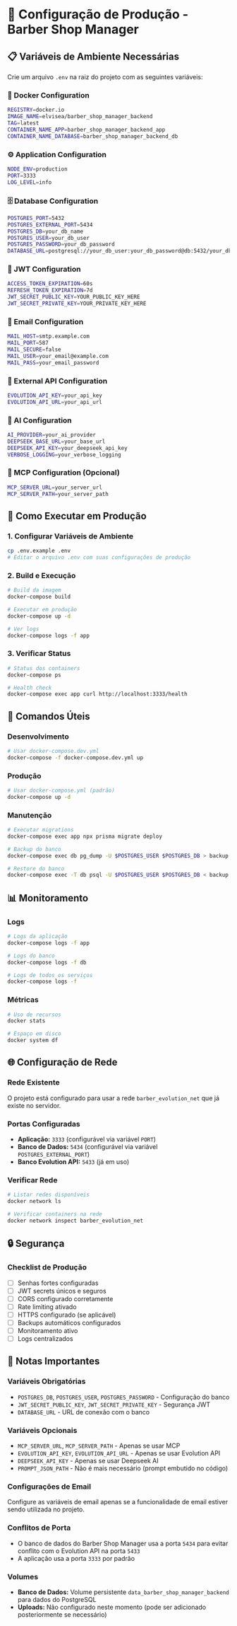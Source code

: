 # 🚀 Configuração de Produção - Barber Shop Manager

## 📋 Variáveis de Ambiente Necessárias

Crie um arquivo `.env` na raiz do projeto com as seguintes variáveis:

### 🐳 Docker Configuration
```bash
REGISTRY=docker.io
IMAGE_NAME=elvisea/barber_shop_manager_backend
TAG=latest
CONTAINER_NAME_APP=barber_shop_manager_backend_app
CONTAINER_NAME_DATABASE=barber_shop_manager_backend_db
```

### ⚙️ Application Configuration
```bash
NODE_ENV=production
PORT=3333
LOG_LEVEL=info
```

### 🗄️ Database Configuration
```bash
POSTGRES_PORT=5432
POSTGRES_EXTERNAL_PORT=5434
POSTGRES_DB=your_db_name
POSTGRES_USER=your_db_user
POSTGRES_PASSWORD=your_db_password
DATABASE_URL=postgresql://your_db_user:your_db_password@db:5432/your_db_name?schema=public
```

### 🔐 JWT Configuration
```bash
ACCESS_TOKEN_EXPIRATION=60s
REFRESH_TOKEN_EXPIRATION=7d
JWT_SECRET_PUBLIC_KEY=YOUR_PUBLIC_KEY_HERE
JWT_SECRET_PRIVATE_KEY=YOUR_PRIVATE_KEY_HERE
```

### 📧 Email Configuration
```bash
MAIL_HOST=smtp.example.com
MAIL_PORT=587
MAIL_SECURE=false
MAIL_USER=your_email@example.com
MAIL_PASS=your_email_password
```

### 🔗 External API Configuration
```bash
EVOLUTION_API_KEY=your_api_key
EVOLUTION_API_URL=your_api_url
```

### 🤖 AI Configuration
```bash
AI_PROVIDER=your_ai_provider
DEEPSEEK_BASE_URL=your_base_url
DEEPSEEK_API_KEY=your_deepseek_api_key
VERBOSE_LOGGING=your_verbose_logging
```

### 🔧 MCP Configuration (Opcional)
```bash
MCP_SERVER_URL=your_server_url
MCP_SERVER_PATH=your_server_path
```

## 🚀 Como Executar em Produção

### 1. Configurar Variáveis de Ambiente
```bash
cp .env.example .env
# Editar o arquivo .env com suas configurações de produção
```

### 2. Build e Execução
```bash
# Build da imagem
docker-compose build

# Executar em produção
docker-compose up -d

# Ver logs
docker-compose logs -f app
```

### 3. Verificar Status
```bash
# Status dos containers
docker-compose ps

# Health check
docker-compose exec app curl http://localhost:3333/health
```

## 🔧 Comandos Úteis

### Desenvolvimento
```bash
# Usar docker-compose.dev.yml
docker-compose -f docker-compose.dev.yml up
```

### Produção
```bash
# Usar docker-compose.yml (padrão)
docker-compose up -d
```

### Manutenção
```bash
# Executar migrations
docker-compose exec app npx prisma migrate deploy

# Backup do banco
docker-compose exec db pg_dump -U $POSTGRES_USER $POSTGRES_DB > backup.sql

# Restore do banco
docker-compose exec -T db psql -U $POSTGRES_USER $POSTGRES_DB < backup.sql
```

## 📊 Monitoramento

### Logs
```bash
# Logs da aplicação
docker-compose logs -f app

# Logs do banco
docker-compose logs -f db

# Logs de todos os serviços
docker-compose logs -f
```

### Métricas
```bash
# Uso de recursos
docker stats

# Espaço em disco
docker system df
```

## 🌐 Configuração de Rede

### Rede Existente
O projeto está configurado para usar a rede `barber_evolution_net` que já existe no servidor.

### Portas Configuradas
- **Aplicação:** `3333` (configurável via variável `PORT`)
- **Banco de Dados:** `5434` (configurável via variável `POSTGRES_EXTERNAL_PORT`)
- **Banco Evolution API:** `5433` (já em uso)

### Verificar Rede
```bash
# Listar redes disponíveis
docker network ls

# Verificar containers na rede
docker network inspect barber_evolution_net
```

## 🔒 Segurança

### Checklist de Produção
- [ ] Senhas fortes configuradas
- [ ] JWT secrets únicos e seguros
- [ ] CORS configurado corretamente
- [ ] Rate limiting ativado
- [ ] HTTPS configurado (se aplicável)
- [ ] Backups automáticos configurados
- [ ] Monitoramento ativo
- [ ] Logs centralizados

## 📝 Notas Importantes

### Variáveis Obrigatórias
- `POSTGRES_DB`, `POSTGRES_USER`, `POSTGRES_PASSWORD` - Configuração do banco
- `JWT_SECRET_PUBLIC_KEY`, `JWT_SECRET_PRIVATE_KEY` - Segurança JWT
- `DATABASE_URL` - URL de conexão com o banco

### Variáveis Opcionais
- `MCP_SERVER_URL`, `MCP_SERVER_PATH` - Apenas se usar MCP
- `EVOLUTION_API_KEY`, `EVOLUTION_API_URL` - Apenas se usar Evolution API
- `DEEPSEEK_API_KEY` - Apenas se usar Deepseek AI
- `PROMPT_JSON_PATH` - Não é mais necessário (prompt embutido no código)

### Configurações de Email
Configure as variáveis de email apenas se a funcionalidade de email estiver sendo utilizada no projeto.

### Conflitos de Porta
- O banco de dados do Barber Shop Manager usa a porta `5434` para evitar conflito com o Evolution API na porta `5433`
- A aplicação usa a porta `3333` por padrão

### Volumes
- **Banco de Dados:** Volume persistente `data_barber_shop_manager_backend` para dados do PostgreSQL
- **Uploads:** Não configurado neste momento (pode ser adicionado posteriormente se necessário) 